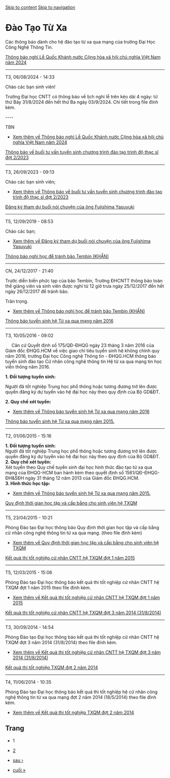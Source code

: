 [Skip to content](https://daa.uit.edu.vn/thongbaotuxa#main)
 [Skip to navigation](https://daa.uit.edu.vn/thongbaotuxa#main-nav)

Đào Tạo Từ Xa
=============

Các thông báo dành cho hệ đào tạo từ xa qua mạng của trường Đại Học Công Nghệ Thông Tin.

[Thông báo nghỉ Lễ Quốc Khánh nước Cộng hòa xã hội chủ nghĩa Việt Nam năm 2024](https://daa.uit.edu.vn/thong-bao-nghi-le-quoc-khanh-nuoc-cong-hoa-xa-hoi-chu-nghia-viet-nam-nam-2024)

--------------------------------------------------------------------------------------------------------------------------------------------------------------------------------------

T3, 06/08/2024 - 14:33

Chào các bạn sinh viên!

Trường Đại học CNTT có thông báo về lịch nghỉ lễ trên kéo dài 4 ngày: từ thứ Bảy 31/8/2024 đến hết thứ Ba ngày 03/9/2024. Chi tiết trong file đính kèm.

\----

TBN

*   [Xem thêm về Thông báo nghỉ Lễ Quốc Khánh nước Cộng hòa xã hội chủ nghĩa Việt Nam năm 2024](https://daa.uit.edu.vn/thong-bao-nghi-le-quoc-khanh-nuoc-cong-hoa-xa-hoi-chu-nghia-viet-nam-nam-2024 "Thông báo nghỉ Lễ Quốc Khánh nước Cộng hòa xã hội chủ nghĩa Việt Nam năm 2024")
    

[Thông báo về buổi tư vấn tuyển sinh chương trình đào tạo trình độ thạc sĩ đợt 2/2023](https://daa.uit.edu.vn/thongbao/thong-bao-ve-buoi-tu-van-tuyen-sinh-chuong-trinh-dao-tao-trinh-do-thac-si-dot-22023)

------------------------------------------------------------------------------------------------------------------------------------------------------------------------------------------------------------

T3, 26/09/2023 - 09:13

Chào các bạn sinh viên;

*   [Xem thêm về Thông báo về buổi tư vấn tuyển sinh chương trình đào tạo trình độ thạc sĩ đợt 2/2023](https://daa.uit.edu.vn/thongbao/thong-bao-ve-buoi-tu-van-tuyen-sinh-chuong-trinh-dao-tao-trinh-do-thac-si-dot-22023 "Thông báo về buổi tư vấn tuyển sinh chương trình đào tạo trình độ thạc sĩ đợt 2/2023")
    

[Đăng ký tham dự buổi nói chuyện của ông Fujishima Yasuyuki](https://daa.uit.edu.vn/thongbao/dang-ky-tham-du-buoi-noi-chuyen-cua-ong-fujishima-yasuyuki)

---------------------------------------------------------------------------------------------------------------------------------------------------------

T5, 12/09/2019 - 08:53

Chào các bạn;

*   [Xem thêm về Đăng ký tham dự buổi nói chuyện của ông Fujishima Yasuyuki](https://daa.uit.edu.vn/thongbao/dang-ky-tham-du-buoi-noi-chuyen-cua-ong-fujishima-yasuyuki "Đăng ký tham dự buổi nói chuyện của ông Fujishima Yasuyuki")
    

[Thông báo nghỉ học để tránh bão Tembin (KHẨN)](https://daa.uit.edu.vn/thongbao/thong-bao-nghi-hoc-de-tranh-bao-tembin-khan)

-----------------------------------------------------------------------------------------------------------------------------

CN, 24/12/2017 - 21:40

Trước diễn biến phức tạp của bão Tembin, Trường ĐHCNTT thông báo toàn thể giảng viên và sinh viên được nghỉ từ 12 giờ trưa ngày 25/12/2017 đến hết ngày 26/12/2017 để tránh bão.

Trân trọng.

*   [Xem thêm về Thông báo nghỉ học để tránh bão Tembin (KHẨN)](https://daa.uit.edu.vn/thongbao/thong-bao-nghi-hoc-de-tranh-bao-tembin-khan "Thông báo nghỉ học để tránh bão Tembin (KHẨN)")
    

[Thông báo tuyển sinh hệ Từ xa qua mạng năm 2016](https://daa.uit.edu.vn/thongbao/thong-bao-tuyen-sinh-he-tu-xa-qua-mang-nam-2016)

-----------------------------------------------------------------------------------------------------------------------------------

T3, 10/05/2016 - 09:02

     Căn cứ Quyết định số 175/QĐ-ĐHQG ngày 23 tháng 3 năm 2016 của Giám đốc ĐHQG.HCM về việc giao chỉ tiêu tuyển sinh hệ không chính quy năm 2016, trường Đại học Công nghệ Thông tin - ĐHQG.HCM thông báo tuyển sinh đào tạo Cử nhân công nghệ thông tin Hệ từ xa qua mạng tin học viễn thông năm 2016.

**1\. Đối tượng tuyển sinh:**

Người đã tốt nghiệp Trung học phổ thông hoặc tương đương trở lên được quyền đăng ký dự tuyển vào hệ đại học này theo quy định của Bộ GD&ĐT.

**2\. Quy chế xét tuyển:**

*   [Xem thêm về Thông báo tuyển sinh hệ Từ xa qua mạng năm 2016](https://daa.uit.edu.vn/thongbao/thong-bao-tuyen-sinh-he-tu-xa-qua-mang-nam-2016 "Thông báo tuyển sinh hệ Từ xa qua mạng năm 2016")
    

[Thông báo tuyển sinh hệ Từ xa qua mạng năm 2015.](https://daa.uit.edu.vn/thongbao/thong-bao-tuyen-sinh-he-tu-xa-qua-mang-nam-2015)

------------------------------------------------------------------------------------------------------------------------------------

T2, 01/06/2015 - 15:16

**1\. Đối tượng tuyển sinh:**  
Người đã tốt nghiệp Trung học phổ thông hoặc tương đương trở lên được quyền đăng ký dự tuyển vào hệ đại học này theo quy định của Bộ GD&ĐT.  
**2\. Quy chế xét tuyển:**  
Xét tuyển theo Quy chế tuyển sinh đại học hình thức đào tạo từ xa qua mạng của ĐHQG-HCM ban hành kèm theo quyết định số 1561/QĐ-ĐHQG-ĐH&SĐH ngày 31 tháng 12 năm 2013 của Giám đốc ĐHQG.HCM.  
**3\. Hình thức học tập:**  

*   [Xem thêm về Thông báo tuyển sinh hệ Từ xa qua mạng năm 2015.](https://daa.uit.edu.vn/thongbao/thong-bao-tuyen-sinh-he-tu-xa-qua-mang-nam-2015 "Thông báo tuyển sinh hệ Từ xa qua mạng năm 2015.")
    

[Quy định thời gian học tập và cấp bằng cho sinh viên hệ TXQM](https://daa.uit.edu.vn/thongbao/quy-dinh-thoi-gian-hoc-tap-va-cap-bang-cho-sinh-vien-he-txqm)

-------------------------------------------------------------------------------------------------------------------------------------------------------------

T5, 23/04/2015 - 10:21

Phòng Đào tạo Đại học thông báo Quy định thời gian học tập và cấp bằng cử nhân công nghệ thông tin từ xa qua mạng. (theo file đính kèm)

*   [Xem thêm về Quy định thời gian học tập và cấp bằng cho sinh viên hệ TXQM](https://daa.uit.edu.vn/thongbao/quy-dinh-thoi-gian-hoc-tap-va-cap-bang-cho-sinh-vien-he-txqm "Quy định thời gian học tập và cấp bằng cho sinh viên hệ TXQM")
    

[Kết quả thi tốt nghiệp cử nhân CNTT hệ TXQM đợt 1 năm 2015](https://daa.uit.edu.vn/thongbao/ket-qua-thi-tot-nghiep-cu-nhan-cntt-he-txqm-dot-1-nam-2015)

---------------------------------------------------------------------------------------------------------------------------------------------------------

T5, 12/03/2015 - 15:06

Phòng Đào tạo Đại học thông báo kết quả thi tốt nghiệp cử nhân CNTT hệ TXQM đợt 1 năm 2015 theo file đính kèm.

*   [Xem thêm về Kết quả thi tốt nghiệp cử nhân CNTT hệ TXQM đợt 1 năm 2015](https://daa.uit.edu.vn/thongbao/ket-qua-thi-tot-nghiep-cu-nhan-cntt-he-txqm-dot-1-nam-2015 "Kết quả thi tốt nghiệp cử nhân CNTT hệ TXQM đợt 1 năm 2015")
    

[Kết quả thi tốt nghiệp cử nhân CNTT hệ TXQM đợt 3 năm 2014 (31/8/2014)](https://daa.uit.edu.vn/thongbao/ket-qua-thi-tot-nghiep-cu-nhan-cntt-he-txqm-dot-3-nam-2014-3182014)

-----------------------------------------------------------------------------------------------------------------------------------------------------------------------------

T3, 30/09/2014 - 14:54

Phòng Đào tạo Đại học thông báo kết quả thi tốt nghiệp cử nhân CNTT hệ TXQM đợt 3 năm 2014 (31/8/2014) theo file đính kèm.

*   [Xem thêm về Kết quả thi tốt nghiệp cử nhân CNTT hệ TXQM đợt 3 năm 2014 (31/8/2014)](https://daa.uit.edu.vn/thongbao/ket-qua-thi-tot-nghiep-cu-nhan-cntt-he-txqm-dot-3-nam-2014-3182014 "Kết quả thi tốt nghiệp cử nhân CNTT hệ TXQM đợt 3 năm 2014 (31/8/2014)")
    

[Kết quả thi tốt nghiệp TXQM đợt 2 năm 2014](https://daa.uit.edu.vn/thongbao/ket-qua-thi-tot-nghiep-txqm-dot-2-nam-2014)

-------------------------------------------------------------------------------------------------------------------------

T4, 11/06/2014 - 10:35

Phòng Đào tạo Đại học thông báo kết quả thi tốt nghiệp hệ cử nhân công nghệ thông tin từ xa qua mạng đợt 2 năm 2014 (18/5/2014) theo file đính kèm.

*   [Xem thêm về Kết quả thi tốt nghiệp TXQM đợt 2 năm 2014](https://daa.uit.edu.vn/thongbao/ket-qua-thi-tot-nghiep-txqm-dot-2-nam-2014 "Kết quả thi tốt nghiệp TXQM đợt 2 năm 2014")
    

Trang
-----

*   1
*   [2](https://daa.uit.edu.vn/thongbaotuxa?page=1 "Đến trang 2")
    
*   [sau ›](https://daa.uit.edu.vn/thongbaotuxa?page=1 "Đến trang kế sau")
    
*   [cuối »](https://daa.uit.edu.vn/thongbaotuxa?page=1 "Đến trang cuối cùng")